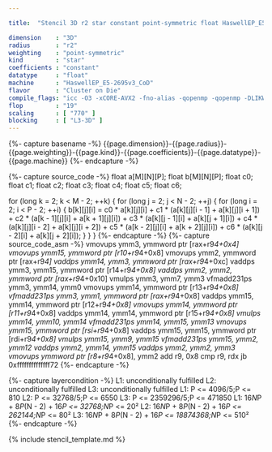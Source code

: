 ```yaml
---

title:  "Stencil 3D r2 star constant point-symmetric float HaswellEP_E5-2695v3_CoD"

dimension    : "3D"
radius       : "r2"
weighting    : "point-symmetric"
kind         : "star"
coefficients : "constant"
datatype     : "float"
machine      : "HaswellEP_E5-2695v3_CoD"
flavor       : "Cluster on Die"
compile_flags: "icc -O3 -xCORE-AVX2 -fno-alias -qopenmp -qopenmp -DLIKWID_PERFMON -Ilikwid-4.3.3/include -Llikwid-4.3.3/lib -Iheaders/dummy.c stencil_compilable.c -o stencil -llikwid"
flop         : "19"
scaling      : [ "770" ]
blocking     : [ "L3-3D" ]
---
```


{%- capture basename -%}
{{page.dimension}}-{{page.radius}}-{{page.weighting}}-{{page.kind}}-{{page.coefficients}}-{{page.datatype}}-{{page.machine}}
{%- endcapture -%}

{%- capture source_code -%}
float a[M][N][P];
float b[M][N][P];
float c0;
float c1;
float c2;
float c3;
float c4;
float c5;
float c6;

for (long k = 2; k < M - 2; ++k) {
  for (long j = 2; j < N - 2; ++j) {
    for (long i = 2; i < P - 2; ++i) {
      b[k][j][i] = c0 * a[k][j][i] +
                   c1 * (a[k][j][i - 1] + a[k][j][i + 1]) +
                   c2 * (a[k - 1][j][i] + a[k + 1][j][i]) +
                   c3 * (a[k][j - 1][i] + a[k][j + 1][i]) +
                   c4 * (a[k][j][i - 2] + a[k][j][i + 2]) +
                   c5 * (a[k - 2][j][i] + a[k + 2][j][i]) +
                   c6 * (a[k][j - 2][i] + a[k][j + 2][i]);
    }
  }
}
{%- endcapture -%}
{%- capture source_code_asm -%}
vmovups ymm3, ymmword ptr [rax+r9*4+0x4]
vmovups ymm15, ymmword ptr [r10+r9*4+0x8]
vmovups ymm2, ymmword ptr [rax+r9*4]
vaddps ymm14, ymm3, ymmword ptr [rax+r9*4+0xc]
vaddps ymm3, ymm15, ymmword ptr [r14+r9*4+0x8]
vaddps ymm2, ymm2, ymmword ptr [rax+r9*4+0x10]
vmulps ymm3, ymm7, ymm3
vfmadd231ps ymm3, ymm14, ymm0
vmovups ymm14, ymmword ptr [r13+r9*4+0x8]
vfmadd231ps ymm3, ymm1, ymmword ptr [rax+r9*4+0x8]
vaddps ymm15, ymm14, ymmword ptr [r12+r9*4+0x8]
vmovups ymm14, ymmword ptr [r11+r9*4+0x8]
vaddps ymm14, ymm14, ymmword ptr [r15+r9*4+0x8]
vmulps ymm14, ymm10, ymm14
vfmadd231ps ymm14, ymm15, ymm13
vmovups ymm15, ymmword ptr [rsi+r9*4+0x8]
vaddps ymm15, ymm15, ymmword ptr [rdi+r9*4+0x8]
vmulps ymm15, ymm9, ymm15
vfmadd231ps ymm15, ymm2, ymm12
vaddps ymm2, ymm14, ymm15
vaddps ymm2, ymm2, ymm3
vmovups ymmword ptr [r8+r9*4+0x8], ymm2
add r9, 0x8
cmp r9, rdx
jb 0xffffffffffffff72
{%- endcapture -%}

{%- capture layercondition -%}
L1: unconditionally fulfilled
L2: unconditionally fulfilled
L3: unconditionally fulfilled
L1: P <= 4096/5;P <= 810
L2: P <= 32768/5;P <= 6550
L3: P <= 2359296/5;P <= 471850
L1: 16*N*P + 8*P*(N - 2) + 16*P <= 32768;N*P <= 20²
L2: 16*N*P + 8*P*(N - 2) + 16*P <= 262144;N*P <= 80²
L3: 16*N*P + 8*P*(N - 2) + 16*P <= 18874368;N*P <= 510²
{%- endcapture -%}

{% include stencil_template.md %}
